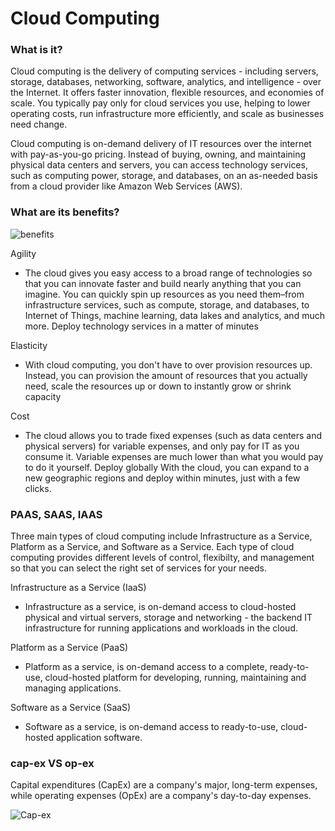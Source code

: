 # Cloud Computing
### What is it?
Cloud computing is the delivery of computing services - including servers, storage, databases, networking, software, analytics, and intelligence - over the Internet. It offers faster innovation, flexible resources, and economies of scale. You typically pay only for cloud services you use, helping to lower operating costs, run infrastructure more efficiently, and scale as businesses need change.

Cloud computing is on-demand delivery of IT resources over the internet with pay-as-you-go pricing. Instead of buying, owning, and maintaining physical data centers and servers, you can access technology services, such as computing power, storage, and databases, on an as-needed basis from a cloud provider like Amazon Web Services (AWS).

### What are its benefits?

![benefits](https://thinkitsolutions.com/wp-content/uploads/2019/02/Benefits-of-Cloud-Computing.png)

Agility
- The cloud gives you easy access to a broad range of technologies so that you can innovate faster and build nearly anything that you can imagine. You can quickly spin up resources as you need them–from infrastructure services, such as compute, storage, and databases, to Internet of Things, machine learning, data lakes and analytics, and much more.
Deploy technology services in a matter of minutes

Elasticity
- With cloud computing, you don't have to over provision resources up.
Instead, you can provision the amount of resources that you actually need, scale the resources up or down to instantly grow or shrink capacity

Cost
- The cloud allows you to trade fixed expenses (such as data centers and physical servers) for variable expenses, and only pay for IT as you consume it. Variable expenses are much lower than what you would pay to do it yourself.
Deploy globally
With the cloud, you can expand to a new geographic regions and deploy within minutes, just with a few clicks.


### PAAS, SAAS, IAAS
Three main types of cloud computing include Infrastructure as a Service, Platform as a Service, and Software as a Service. Each type of cloud computing provides different levels of control, flexibilty, and management so that you can select the right set of services for your needs.

Infrastructure as a Service (IaaS)
- Infrastructure as a service, is on-demand access to cloud-hosted physical and virtual servers, storage and networking - the backend IT infrastructure for running applications and workloads in the cloud.

Platform as a Service (PaaS)
- Platform as a service, is on-demand access to a complete, ready-to-use, cloud-hosted platform for developing, running, maintaining and managing applications.

Software as a Service (SaaS)
- Software as a service, is on-demand access to ready-to-use, cloud-hosted application software.


### cap-ex VS op-ex

Capital expenditures (CapEx) are a company's major, long-term expenses, while operating expenses (OpEx) are a company's day-to-day expenses.

![Cap-ex](https://blog.comindware.com/wp-content/uploads/2018/12/capex-vs-opex.png)
